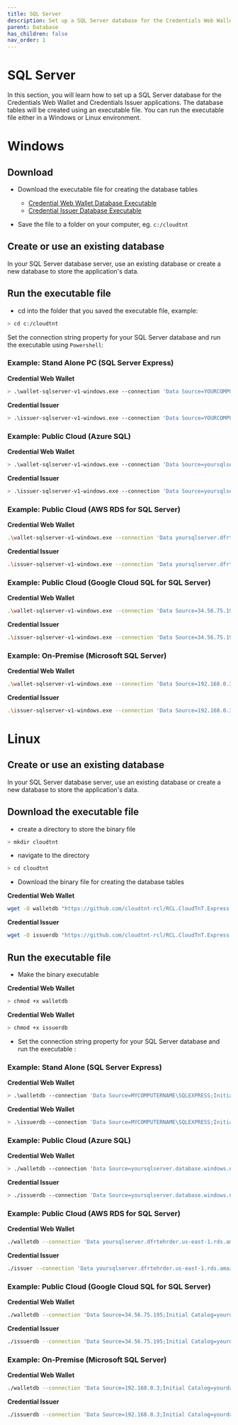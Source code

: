 ```yaml
---
title: SQL Server
description: Set up a SQL Server database for the Credentials Web Wallet and Credentials Issuer applications.
parent: Database
has_children: false
nav_order: 1
---
```


# SQL Server

In this section, you will learn how to set up a SQL Server database for the Credentials Web Wallet and Credentials Issuer applications. The database tables will be created using an executable file. You can run the executable file either in a Windows or Linux environment.

# Windows

## Download 

- Download the executable file for creating the database tables

    - [Credential Web Wallet Database Executable](https://github.com/cloudtnt-rcl/RCL.CloudTnT.Express.Deployment/releases/download/V1.0/wallet-sqlserver-v1-windows.exe)
    - [Credential Issuer Database Executable](https://github.com/cloudtnt-rcl/RCL.CloudTnT.Express.Deployment/releases/download/V1.0/issuer-sqlserver-v1-windows.exe)

- Save the file to a folder on your computer, eg. ``c:/cloudtnt``

## Create or use an existing database

In your SQL Server database server, use an existing database or create a new database to store the application's data.

## Run the executable file

- cd into the folder that you saved the executable file, example:

```bash
> cd c:/cloudtnt
```
Set the connection string property for your SQL Server database and run the executable using ``Powershell``:

### Example: Stand Alone PC (SQL Server Express)

**Credential Web Wallet**
```bash
> .\wallet-sqlserver-v1-windows.exe --connection 'Data Source=YOURCOMPUTERNAME\SQLEXPRESS;Initial Catalog=yourdatabase;Integrated Security=True;Encrypt=False'
```

**Credential Issuer**
```bash
> .\issuer-sqlserver-v1-windows.exe --connection 'Data Source=YOURCOMPUTERNAME\SQLEXPRESS;Initial Catalog=yourdatabase;Integrated Security=True;Encrypt=False'
```

### Example: Public Cloud (Azure SQL)

**Credential Web Wallet**
```bash
> .\wallet-sqlserver-v1-windows.exe --connection 'Data Source=yoursqlserver.database.windows.net;Initial Catalog=yourdatabase;User ID=yourusername;Password=yourpassword;Connect Timeout=60;Encrypt=True;TrustServerCertificate=True;ApplicationIntent=ReadWrite;MultiSubnetFailover=False'
```

**Credential Issuer**
```bash
> .\issuer-sqlserver-v1-windows.exe --connection 'Data Source=yoursqlserver.database.windows.net;Initial Catalog=yourdatabase;User ID=yourusername;Password=yourpassword;Connect Timeout=60;Encrypt=True;TrustServerCertificate=True;ApplicationIntent=ReadWrite;MultiSubnetFailover=False'
```

### Example: Public Cloud (AWS RDS for SQL Server)

**Credential Web Wallet**
```bash
.\wallet-sqlserver-v1-windows.exe --connection 'Data yoursqlserver.dfrtehrder.us-east-1.rds.amazonaws.com;Initial Catalog=yourdatabase;User ID=yourusername;Password=yourpassword;Connect Timeout=60;Encrypt=True;TrustServerCertificate=True;ApplicationIntent=ReadWrite;MultiSubnetFailover=False'
```

**Credential Issuer**
```bash
.\issuer-sqlserver-v1-windows.exe --connection 'Data yoursqlserver.dfrtehrder.us-east-1.rds.amazonaws.com;Initial Catalog=yourdatabase;User ID=yourusername;Password=yourpassword;Connect Timeout=60;Encrypt=True;TrustServerCertificate=True;ApplicationIntent=ReadWrite;MultiSubnetFailover=False'
```

### Example: Public Cloud (Google Cloud SQL for SQL Server)

**Credential Web Wallet**
```bash
.\wallet-sqlserver-v1-windows.exe --connection 'Data Source=34.56.75.195;Initial Catalog=yourdatabase;User ID=sqlserver;Password=yourpassword;Connect Timeout=60;Encrypt=True;TrustServerCertificate=True;ApplicationIntent=ReadWrite;MultiSubnetFailover=False'
```

**Credential Issuer**
```bash
.\issuer-sqlserver-v1-windows.exe --connection 'Data Source=34.56.75.195;Initial Catalog=yourdatabase;User ID=sqlserver;Password=yourpassword;Connect Timeout=60;Encrypt=True;TrustServerCertificate=True;ApplicationIntent=ReadWrite;MultiSubnetFailover=False'
```

### Example: On-Premise (Microsoft SQL Server)

**Credential Web Wallet**
```bash
.\wallet-sqlserver-v1-windows.exe --connection 'Data Source=192.168.0.3;Initial Catalog=yourdatabase;User ID=yourusername;Password=yourpassword;Connect Timeout=60;Encrypt=True;TrustServerCertificate=True;ApplicationIntent=ReadWrite;MultiSubnetFailover=False'
```

**Credential Issuer**
```bash
.\issuer-sqlserver-v1-windows.exe --connection 'Data Source=192.168.0.3;Initial Catalog=yourdatabase;User ID=yourusername;Password=yourpassword;Connect Timeout=60;Encrypt=True;TrustServerCertificate=True;ApplicationIntent=ReadWrite;MultiSubnetFailover=False'
```

# Linux

## Create or use an existing database

In your SQL Server database server, use an existing database or create a new database to store the application's data.

## Download the executable file

- create a directory to store the binary file

```bash
> mkdir cloudtnt
```

- navigate to the directory

```bash
> cd cloudtnt
```

- Download the binary file for creating the database tables

**Credential Web Wallet**
```bash
wget -O walletdb "https://github.com/cloudtnt-rcl/RCL.CloudTnT.Express.Deployment/releases/download/V1.0/wallet-sqlserver-v1-linux"
```

**Credential Issuer**
```bash
wget -O issuerdb "https://github.com/cloudtnt-rcl/RCL.CloudTnT.Express.Deployment/releases/download/V1.0/issuer-sqlserver-v1-linux"
```

## Run the executable file

- Make the binary executable

**Credential Web Wallet**
```bash
> chmod +x walletdb
```

**Credential Web Wallet**
```bash
> chmod +x issuerdb
```

- Set the connection string property for your SQL Server database and run the executable :

### Example: Stand Alone (SQL Server Express)

**Credential Web Wallet**
```bash
> .\walletdb --connection 'Data Source=MYCOMPUTERNAME\SQLEXPRESS;Initial Catalog=yourdatabase;Integrated Security=True;Encrypt=False'
```

**Credential Web Wallet**
```bash
> .\issuerdb --connection 'Data Source=MYCOMPUTERNAME\SQLEXPRESS;Initial Catalog=yourdatabase;Integrated Security=True;Encrypt=False'
```

### Example: Public Cloud (Azure SQL)

**Credential Web Wallet**
```bash
> ./walletdb --connection 'Data Source=yoursqlserver.database.windows.net;Initial Catalog=yourdatabase;User ID=yourusername;Password=yourpassword;Connect Timeout=60;Encrypt=True;TrustServerCertificate=False;ApplicationIntent=ReadWrite;MultiSubnetFailover=False'
```

**Credential Issuer**
```bash
> ./issuerdb --connection 'Data Source=yoursqlserver.database.windows.net;Initial Catalog=yourdatabase;User ID=yourusername;Password=yourpassword;Connect Timeout=60;Encrypt=True;TrustServerCertificate=False;ApplicationIntent=ReadWrite;MultiSubnetFailover=False'
```

### Example: Public Cloud (AWS RDS for SQL Server)

**Credential Web Wallet**
```bash
./walletdb --connection 'Data yoursqlserver.dfrtehrder.us-east-1.rds.amazonaws.com;Initial Catalog=yourdatabase;User ID=yourusername;Password=yourpassword;Connect Timeout=60;Encrypt=True;TrustServerCertificate=True;ApplicationIntent=ReadWrite;MultiSubnetFailover=False'
```

**Credential Issuer**
```bash
./issuer --connection 'Data yoursqlserver.dfrtehrder.us-east-1.rds.amazonaws.com;Initial Catalog=yourdatabase;User ID=yourusername;Password=yourpassword;Connect Timeout=60;Encrypt=True;TrustServerCertificate=True;ApplicationIntent=ReadWrite;MultiSubnetFailover=False'
```

### Example: Public Cloud (Google Cloud SQL for SQL Server)

**Credential Web Wallet**
```bash
./walletdb --connection 'Data Source=34.56.75.195;Initial Catalog=yourdatabase;User ID=sqlserver;Password=yourpassword;Connect Timeout=60;Encrypt=True;TrustServerCertificate=True;ApplicationIntent=ReadWrite;MultiSubnetFailover=False'
```

**Credential Issuer**
```bash
./issuerdb --connection 'Data Source=34.56.75.195;Initial Catalog=yourdatabase;User ID=sqlserver;Password=yourpassword;Connect Timeout=60;Encrypt=True;TrustServerCertificate=True;ApplicationIntent=ReadWrite;MultiSubnetFailover=False'
```

### Example: On-Premise (Microsoft SQL Server)

**Credential Web Wallet**
```bash
./walletdb --connection 'Data Source=192.168.0.3;Initial Catalog=yourdatabase;User ID=yourusername;Password=yourpassword;Connect Timeout=60;Encrypt=True;TrustServerCertificate=True;ApplicationIntent=ReadWrite;MultiSubnetFailover=False'
```

**Credential Issuer**
```bash
./issuerdb --connection 'Data Source=192.168.0.3;Initial Catalog=yourdatabase;User ID=yourusername;Password=yourpassword;Connect Timeout=60;Encrypt=True;TrustServerCertificate=True;ApplicationIntent=ReadWrite;MultiSubnetFailover=False'
```

